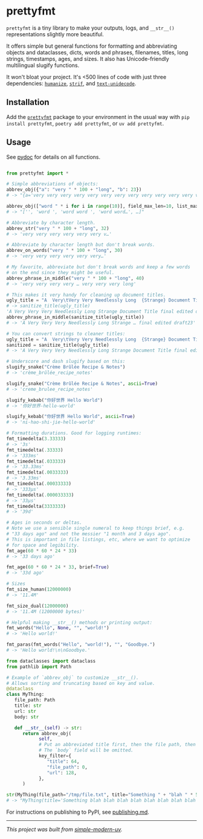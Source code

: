 # prettyfmt

`prettyfmt` is a tiny library to make your outputs, logs, and `__str__()`
representations slightly more beautiful.

It offers simple but general functions for formatting and abbreviating objects and
dataclasses, dicts, words and phrases, filenames, titles, long strings, timestamps,
ages, and sizes. It also has Unicode-friendly multilingual slugify functions.

It won't bloat your project.
It's <500 lines of code with just three dependencies:
[`humanize`](https://github.com/python-humanize/humanize),
[`strif`](https://github.com/jlevy/strif), and
[`text-unidecode`](https://github.com/kmike/text-unidecode).

## Installation

Add the [`prettyfmt`](https://pypi.org/project/prettyfmt/) package to your environment
in the usual way with `pip install prettyfmt`, `poetry add prettyfmt`, or `uv add
prettyfmt`.

## Usage

See [pydoc](https://github.com/jlevy/prettyfmt/blob/main/src/prettyfmt/prettyfmt.py) for
details on all functions.

```python

from prettyfmt import *

# Simple abbreviations of objects:
abbrev_obj({"a": "very " * 100 + "long", "b": 23})
# -> "{a='very very very very very very very very very very very very ver…', b=23}"

abbrev_obj(["word " * i for i in range(10)], field_max_len=10, list_max_len=4)
# -> "['', 'word ', 'word word ', 'word word…', …]"

# Abbreviate by character length.
abbrev_str("very " * 100 + "long", 32)
# -> 'very very very very very very v…'

# Abbreviate by character length but don't break words.
abbrev_on_words("very " * 100 + "long", 30)
# -> 'very very very very very very…'

# My favorite, abbreviate but don't break words and keep a few words
# on the end since they might be useful.
abbrev_phrase_in_middle("very " * 100 + "long", 40)
# -> 'very very very very … very very very long'

# This makes it very handy for cleaning up document titles.
ugly_title = "A  Very\tVery Very Needlessly Long  {Strange} Document Title [final edited draft23]"
# -> sanitize_title(ugly_title)
'A Very Very Very Needlessly Long Strange Document Title final edited draft23'
abbrev_phrase_in_middle(sanitize_title(ugly_title))
# -> 'A Very Very Very Needlessly Long Strange … final edited draft23'

# You can convert strings to cleaner titles:
ugly_title = "A  Very\tVery Very Needlessly Long  {Strange} Document Title [final edited draft23]"
sanitized = sanitize_title(ugly_title)
# -> 'A Very Very Very Needlessly Long Strange Document Title final edited draft23'

# Underscore and dash slugify based on this:
slugify_snake("Crème Brûlée Recipe & Notes")
# -> 'crème_brûlée_recipe_notes'

slugify_snake("Crème Brûlée Recipe & Notes", ascii=True)
# -> 'creme_brulee_recipe_notes'

slugify_kebab("你好世界 Hello World")
# -> '你好世界-hello-world'

slugify_kebab("你好世界 Hello World", ascii=True)
# -> 'ni-hao-shi-jie-hello-world'

# Formatting durations. Good for logging runtimes:
fmt_timedelta(3.33333)
# -> '3s'
fmt_timedelta(.33333)
# -> '333ms'
fmt_timedelta(.033333)
# -> '33.33ms'
fmt_timedelta(.0033333)
# -> '3.33ms'
fmt_timedelta(.00033333)
# -> '333µs'
fmt_timedelta(.000033333)
# -> '33µs'
fmt_timedelta(3333333)
# -> '39d'

# Ages in seconds or deltas.
# Note we use a sensible single numeral to keep things brief, e.g.
# "33 days ago" and not the messier "1 month and 3 days ago".
# This is important in file listings, etc, where we want to optimize
# for space and legibility.
fmt_age(60 * 60 * 24 * 33)
# -> '33 days ago'

fmt_age(60 * 60 * 24 * 33, brief=True)
# -> '33d ago'

# Sizes
fmt_size_human(12000000)
# -> '11.4M'

fmt_size_dual(12000000)
# -> '11.4M (12000000 bytes)'

# Helpful making __str__() methods or printing output:
fmt_words("Hello", None, "", "world!")
# -> 'Hello world!'

fmt_paras(fmt_words("Hello", "world!"), "", "Goodbye.")
# -> 'Hello world!\n\nGoodbye.'

from dataclasses import dataclass
from pathlib import Path

# Example of `abbrev_obj` to customize __str__().
# Allows sorting and truncating based on key and value.
@dataclass
class MyThing:
   file_path: Path
   title: str
   url: str
   body: str

   def __str__(self) -> str:
      return abbrev_obj(
            self,
            # Put an abbreviated title first, then the file path, then the url.
            # The `body` field will be omitted.
            key_filter={
               "title": 64,
               "file_path": 0,
               "url": 128,
            },
      )

str(MyThing(file_path="/tmp/file.txt", title="Something " + "blah " * 50, url="https://www.example.com", body="..."))
# -> "MyThing(title='Something blah blah blah blah blah blah blah blah blah blah blah…', file_path=/tmp/file.txt, url=https://www.example.com)"
```

For instructions on publishing to PyPI, see [publishing.md](publishing.md).

* * *

*This project was built from
[simple-modern-uv](https://github.com/jlevy/simple-modern-uv).*
